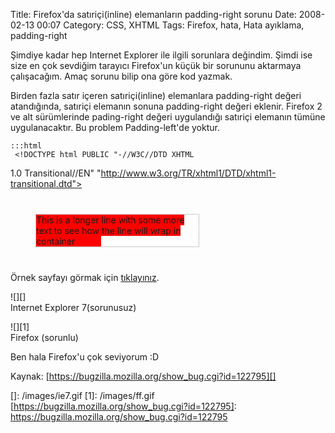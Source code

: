 Title: Firefox&#039;da satıriçi(inline) elemanların padding-right sorunu
Date: 2008-02-13 00:07
Category: CSS, XHTML
Tags: Firefox, hata, Hata ayıklama, padding-right

Şimdiye kadar hep Internet Explorer ile ilgili sorunlara değindim. Şimdi
ise size en çok sevdiğim tarayıcı Firefox'un küçük bir sorununu
aktarmaya çalışacağım. Amaç sorunu bilip ona göre kod yazmak.<!--more-->

Birden fazla satır içeren satıriçi(inline) elemanlara padding-right
değeri atandığında, satıriçi elemanın sonuna padding-right değeri
eklenir. Firefox 2 ve alt sürümlerinde pading-right değeri uygulandığı
satıriçi elemanın tümüne uygulanacaktır. Bu problem Padding-left'de
yoktur.

	:::html
	 <!DOCTYPE html PUBLIC "-//W3C//DTD XHTML
1.0 Transitional//EN"
"http://www.w3.org/TR/xhtml1/DTD/xhtml1-transitional.dtd"> <html
xmlns="http://www.w3.org/1999/xhtml"> <head> <style> div#kapsul {
width: 260px; border: 1px dotted #999; margin: 40px } span#metin {
background: red; padding: 0 3em 0 0;} </style> </head> <body>
<div id="kapsul"> <span id="metin">This is a longer line with some
more text to see how the line will wrap in container</span> </div>
</body> </html> 

Örnek sayfayı görmak için [tıklayınız][].

![][]  
Internet Explorer 7(sorunusuz)

![][1]  
Firefox (sorunlu)

Ben hala Firefox'u çok seviyorum :D

Kaynak: [https://bugzilla.mozilla.org/show_bug.cgi?id=122795][]

</p>

  [tıklayınız]: /static/dokumanlar/ornek_padding_right_sorunu.html
  []: /images/ie7.gif
  [1]: /images/ff.gif
  [https://bugzilla.mozilla.org/show_bug.cgi?id=122795]: https://bugzilla.mozilla.org/show_bug.cgi?id=122795
